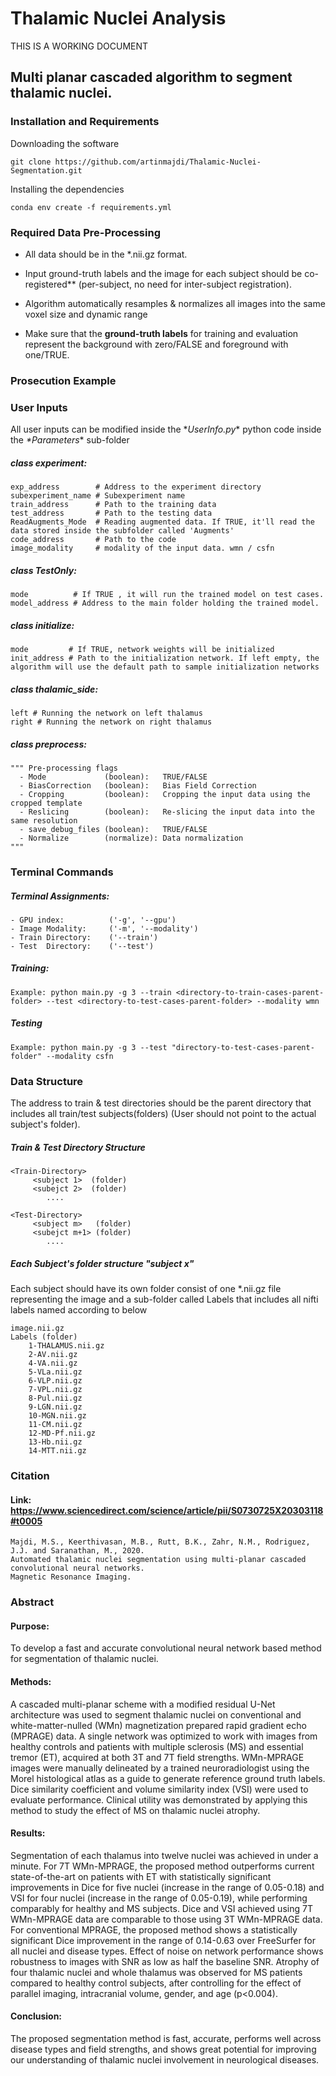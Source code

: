Thalamic Nuclei Analysis
=====================================
THIS IS A WORKING DOCUMENT

## Multi planar cascaded algorithm to segment thalamic nuclei.


### Installation and Requirements

Downloading the software
```
git clone https://github.com/artinmajdi/Thalamic-Nuclei-Segmentation.git
```

Installing the dependencies
```
conda env create -f requirements.yml
```

### Required Data Pre-Processing

* All data should be in the *.nii.gz format.

* Input ground-truth labels and the image for each subject should be co-registered** (per-subject, no need for inter-subject registration). 

* Algorithm automatically resamples & normalizes all images into the same voxel size and dynamic range

* Make sure that the **ground-truth labels** for training and evaluation represent the background with zero/FALSE and foreground with one/TRUE.

### Prosecution Example

### User Inputs
All user inputs can be modified inside the \**UserInfo.py*\* python code inside the *\*Parameters*\* sub-folder

##### class experiment:
    exp_address        # Address to the experiment directory
    subexperiment_name # Subexperiment name
    train_address      # Path to the training data
    test_address       # Path to the testing data
    ReadAugments_Mode  # Reading augmented data. If TRUE, it'll read the data stored inside the subfolder called 'Augments'
    code_address       # Path to the code
    image_modality     # modality of the input data. wmn / csfn


##### class TestOnly:
    mode          # If TRUE , it will run the trained model on test cases.
    model_address # Address to the main folder holding the trained model.

##### class initialize:
    mode         # If TRUE, network weights will be initialized
    init_address # Path to the initialization network. If left empty, the algorithm will use the default path to sample initialization networks

##### class thalamic_side:    
    left # Running the network on left thalamus
    right # Running the network on right thalamus

##### class preprocess:
    """ Pre-processing flags
      - Mode             (boolean):   TRUE/FALSE
      - BiasCorrection   (boolean):   Bias Field Correction
      - Cropping         (boolean):   Cropping the input data using the cropped template
      - Reslicing        (boolean):   Re-slicing the input data into the same resolution
      - save_debug_files (boolean):   TRUE/FALSE
      - Normalize        (normalize): Data normalization
    """


### Terminal Commands
##### Terminal Assignments:
    - GPU index:          ('-g', '--gpu')
    - Image Modality:     ('-m', '--modality')
    - Train Directory:    ('--train')
    - Test  Directory:    ('--test')

##### Training: 
    Example: python main.py -g 3 --train <directory-to-train-cases-parent-folder> --test <directory-to-test-cases-parent-folder> --modality wmn

##### Testing
    Example: python main.py -g 3 --test "directory-to-test-cases-parent-folder" --modality csfn


### Data Structure
The address to train & test directories should be the parent directory that includes all train/test subjects(folders) (User should not point to the actual subject's folder).

##### Train & Test Directory Structure

    <Train-Directory>
         <subject 1>  (folder)
         <subejct 2>  (folder)
            ....
        
    <Test-Directory> 
         <subject m>   (folder)
         <subejct m+1> (folder)
            ....

##### Each Subject's folder structure "subject x"
Each subject should have its own folder consist of one *.nii.gz file representing the image and a sub-folder called Labels that includes all nifti labels named according to below

    image.nii.gz
    Labels (folder)
        1-THALAMUS.nii.gz 
        2-AV.nii.gz             
        4-VA.nii.gz  
        5-VLa.nii.gz   
        6-VLP.nii.gz       
        7-VPL.nii.gz  
        8-Pul.nii.gz  
        9-LGN.nii.gz       
        10-MGN.nii.gz      
        11-CM.nii.gz  
        12-MD-Pf.nii.gz    
        13-Hb.nii.gz    
        14-MTT.nii.gz 

### Citation
#### Link: <https://www.sciencedirect.com/science/article/pii/S0730725X20303118#t0005>
    
    Majdi, M.S., Keerthivasan, M.B., Rutt, B.K., Zahr, N.M., Rodriguez, J.J. and Saranathan, M., 2020. 
    Automated thalamic nuclei segmentation using multi-planar cascaded convolutional neural networks. 
    Magnetic Resonance Imaging.

### Abstract

#### Purpose: 
To develop a fast and accurate convolutional neural network based method for segmentation of thalamic nuclei.

#### Methods: 
A cascaded multi-planar scheme with a modified residual U-Net architecture was used to segment thalamic nuclei on conventional and white-matter-nulled (WMn) magnetization prepared rapid gradient echo (MPRAGE) data. A single network was optimized to work with images from healthy controls and patients with multiple sclerosis (MS) and essential tremor (ET), acquired at both 3T and 7T field strengths. WMn-MPRAGE images were manually delineated by a trained neuroradiologist using the Morel histological atlas as a guide to generate reference ground truth labels. Dice similarity coefficient and volume similarity index (VSI) were used to evaluate performance. Clinical utility was demonstrated by applying this method to study the effect of MS on thalamic nuclei atrophy. 

#### Results: 
Segmentation of each thalamus into twelve nuclei was achieved in under a minute. For 7T WMn-MPRAGE, the proposed method outperforms current state-of-the-art on patients with ET with statistically significant improvements in Dice for five nuclei (increase in the range of 0.05-0.18) and VSI for four nuclei (increase in the range of 0.05-0.19), while performing comparably for healthy and MS subjects. Dice and VSI achieved using 7T WMn-MPRAGE data are comparable to those using 3T WMn-MPRAGE data. For conventional MPRAGE, the proposed method shows a statistically significant Dice improvement in the range of 0.14-0.63 over FreeSurfer for all nuclei and disease types. Effect of noise on network performance shows robustness to images with SNR as low as half the baseline SNR.  Atrophy of four thalamic nuclei and whole thalamus was observed for MS patients compared to healthy control subjects, after controlling for the effect of parallel imaging, intracranial volume, gender, and age (p<0.004).

#### Conclusion: 
The proposed segmentation method is fast, accurate, performs well across disease types and field strengths, and shows great potential for improving our understanding of thalamic nuclei involvement in neurological diseases. 